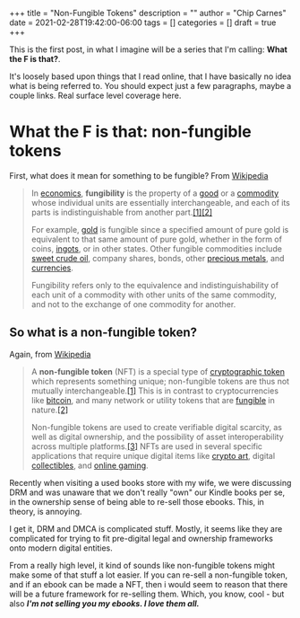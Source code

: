 +++
title = "Non-Fungible Tokens"
description = ""
author = "Chip Carnes"
date = 2021-02-28T19:42:00-06:00
tags = []
categories = []
draft = true 
+++

This is the first post, in what I imagine will be a series that I'm calling: **What the F is that?**. 

It's loosely based upon things that I read online, that I have basically no idea what is being referred to.  You should expect just a few paragraphs, maybe a couple links.  Real surface level coverage here.

# What the F is that: non-fungible tokens

First, what does it mean for something to be fungible?  From [Wikipedia](https://en.wikipedia.org/wiki/Fungibility)
> In [economics](https://en.wikipedia.org/wiki/Economics "Economics"), **fungibility** is the property of a [good](https://en.wikipedia.org/wiki/Goods "Goods") or a [commodity](https://en.wikipedia.org/wiki/Commodity "Commodity") whose individual units are essentially interchangeable, and each of its parts is indistinguishable from another part.[\[1\]](https://en.wikipedia.org/wiki/Fungibility#cite_note-:0-1)[\[2\]](https://en.wikipedia.org/wiki/Fungibility#cite_note-2)
>
> For example, [gold](https://en.wikipedia.org/wiki/Gold "Gold") is fungible since a specified amount of pure gold is equivalent to that same amount of pure gold, whether in the form of coins, [ingots](https://en.wikipedia.org/wiki/Ingots "Ingots"), or in other states. Other fungible commodities include [sweet crude oil](https://en.wikipedia.org/wiki/Sweet_crude_oil "Sweet crude oil"), company shares, bonds, other [precious metals](https://en.wikipedia.org/wiki/Precious_metal "Precious metal"), and [currencies](https://en.wikipedia.org/wiki/Currency "Currency").
>
> Fungibility refers only to the equivalence and indistinguishability of each unit of a commodity with other units of the same commodity, and not to the exchange of one commodity for another.

## So what is a non-fungible token?

Again, from [Wikipedia](https://en.wikipedia.org/wiki/Non-fungible_token)
> A **non-fungible token** (NFT) is a special type of [cryptographic token](https://en.wikipedia.org/wiki/Cryptocurrency "Cryptocurrency") which represents something unique; non-fungible tokens are thus not mutually interchangeable.[\[1\]](https://en.wikipedia.org/wiki/Non-fungible_token#cite_note-1) This is in contrast to cryptocurrencies like [bitcoin](https://en.wikipedia.org/wiki/Bitcoin "Bitcoin"), and many network or utility tokens that are [fungible](https://en.wikipedia.org/wiki/Fungibility "Fungibility") in nature.[\[2\]](https://en.wikipedia.org/wiki/Non-fungible_token#cite_note-2)
> 
> Non-fungible tokens are used to create verifiable digital scarcity, as well as digital ownership, and the possibility of asset interoperability across multiple platforms.[\[3\]](https://en.wikipedia.org/wiki/Non-fungible_token#cite_note-3) NFTs are used in several specific applications that require unique digital items like [crypto art](https://en.wikipedia.org/wiki/Crypto_art "Crypto art"), digital [collectibles](https://en.wikipedia.org/wiki/Collectable "Collectable"), and [online gaming](https://en.wikipedia.org/wiki/Online_game "Online game").

Recently when visiting a used books store with my wife, we were discussing DRM and was unaware that we don't really "own" our Kindle books per se, in the ownership sense of being able to re-sell those ebooks.  This, in theory, is annoying.

I get it, DRM and DMCA is complicated stuff.  Mostly, it seems like they are complicated for trying to fit pre-digital legal and ownership frameworks onto modern digital entities.

From a really high level, it kind of sounds like non-fungible tokens might make some of that stuff a lot easier.  If you can re-sell a non-fungible token, and if an ebook can be made a NFT, then i would seem to reason that there will be a future framework for re-selling them. Which, you know, cool - but also **_I'm not selling you my ebooks. I love them all._**

